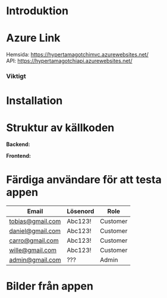 # Introduktion

# Azure Link
Hemsida: https://hypertamagotchimvc.azurewebsites.net/
<br>
API: https://hypertamagotchiapi.azurewebsites.net/

### Viktigt

# Installation

# Struktur av källkoden

**Backend:**

**Frontend:**

# Färdiga användare för att testa appen
| Email           | Lösenord | Role |
| --------------- | -------- | -------- |
|  tobias@gmail.com | Abc123! | Customer |
|  daniel@gmail.com | Abc123!| Customer |
|  carro@gmail.com | Abc123!| Customer |
|  wille@gmail.com | Abc123!| Customer |
|  admin@gmail.com | ???| Admin |

# Bilder från appen
